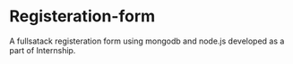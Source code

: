# Registeration-form
A fullsatack registeration form using mongodb and node.js developed as a part of Internship.
